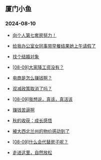 ## 厦门小鱼 
### 2024-08-10

+ [向个人第七套房努力！](http://bbs.xmfish.com/read-htm-tid-18229451.html)

+ [给我办公室女同事带早餐结果她上午请假了](http://bbs.xmfish.com/read-htm-tid-18229509.html)

+ [找个结婚对象](http://bbs.xmfish.com/read-htm-tid-18229455.html)

+ [[08-09]大家降工资没有？](http://bbs.xmfish.com/read-htm-tid-18229646.html)

+ [电商是怎么赚钱啊？](http://bbs.xmfish.com/read-htm-tid-18229549.html)

+ [双减政策取消了吗？](http://bbs.xmfish.com/read-htm-tid-18229532.html)

+ [[08-09]我想说，真该，真活该](http://bbs.xmfish.com/read-htm-tid-18229595.html)

+ [赚钱苦逼啊](http://bbs.xmfish.com/read-htm-tid-18229464.html)

+ [秋的收获：成长感悟](http://bbs.xmfish.com/read-htm-tid-18229465.html)

+ [被大西北兰州的物价感动到了](http://bbs.xmfish.com/read-htm-tid-18229636.html)

+ [[08-09]什么会代替房子呢？](http://bbs.xmfish.com/read-htm-tid-18229642.html)

+ [走进这里，自然放松](http://bbs.xmfish.com/read-htm-tid-18229650.html)

